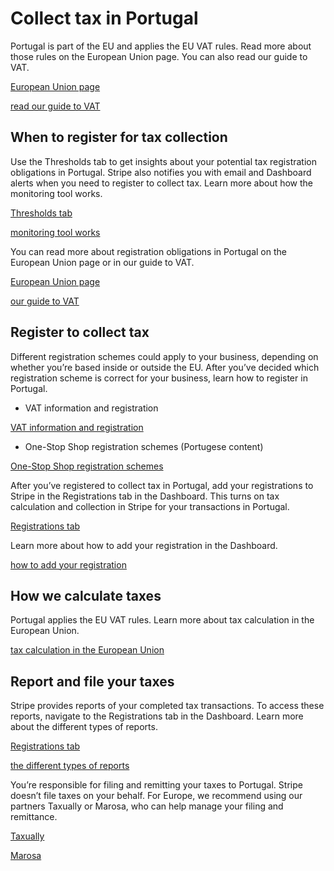 # Collect tax in Portugal

Portugal is part of the EU and applies the EU VAT rules. Read more about those rules on the European Union page. You can also read our guide to VAT.

[European Union page](/tax/supported-countries/european-union)

[read our guide to VAT](https://stripe.com/guides/tax-registration-process-europe)

## When to register for tax collection

Use the Thresholds tab to get insights about your potential tax registration obligations in Portugal. Stripe also notifies you with email and Dashboard alerts when you need to register to collect tax. Learn more about how the monitoring tool works.

[Thresholds tab](https://dashboard.stripe.com/tax/thresholds)

[monitoring tool works](/tax/monitoring)

You can read more about registration obligations in Portugal on the European Union page or in our guide to VAT.

[European Union page](/tax/supported-countries/european-union)

[our guide to VAT](https://stripe.com/guides/tax-registration-process-europe)

## Register to collect tax

Different registration schemes could apply to your business, depending on whether you’re based inside or outside the EU. After you’ve decided which registration scheme is correct for your business, learn how to register in Portugal.

- VAT information and registration

[VAT information and registration](https://info.portaldasfinancas.gov.pt/pt/docs/Conteudos_1pagina/Pages/portuguese-tax-system.aspx)

- One-Stop Shop registration schemes (Portugese content)

[One-Stop Shop registration schemes](https://www.portaldasfinancas.gov.pt/oss/)

After you’ve registered to collect tax in Portugal, add your registrations to Stripe in the Registrations tab in the Dashboard. This turns on tax calculation and collection in Stripe for your transactions in Portugal.

[Registrations tab](https://dashboard.stripe.com/tax/registrations?location=pt)

Learn more about how to add your registration in the Dashboard.

[how to add your registration](/tax/registering#track-your-registrations-in-the-tax-dashboard)

## How we calculate taxes

Portugal applies the EU VAT rules. Learn more about tax calculation in the European Union.

[tax calculation in the European Union](/tax/supported-countries/european-union)

## Report and file your taxes

Stripe provides reports of your completed tax transactions. To access these reports, navigate to the Registrations tab in the Dashboard. Learn more about the different types of reports.

[Registrations tab](https://dashboard.stripe.com/tax/registrations)

[the different types of reports](/tax/reports)

You’re responsible for filing and remitting your taxes to Portugal. Stripe doesn’t file taxes on your behalf. For Europe, we recommend using our partners Taxually or Marosa, who can help manage your filing and remittance.

[Taxually](https://stripe.taxually.com/)

[Marosa](https://marosavat.com/stripe-and-marosa/)
